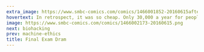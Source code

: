 ```yaml
---
extra_image: https://www.smbc-comics.com/comics/1466001852-20160615after.png
hovertext: In retrospect, it was so cheap. Only 30,000 a year for people to care about your opinion on art history!
image: https://www.smbc-comics.com/comics/1466002173-20160615.png
next: biohacking
prev: machine-ethics
title: Final Exam Dram
---
```


